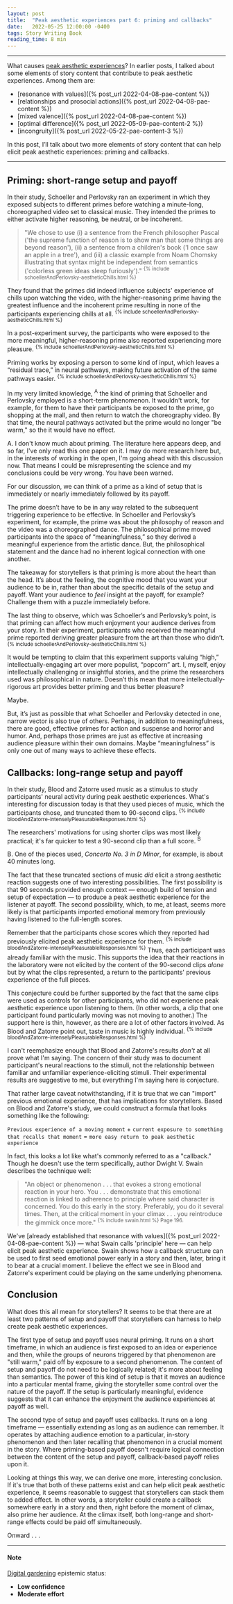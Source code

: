 ```yaml
---
layout: post
title:  "Peak aesthetic experiences part 6: priming and callbacks"
date:   2022-05-25 12:00:00 -0400
tags: Story Writing Book
reading_time: 8 min
---
```


---

What causes [peak aesthetic experiences]()? In earlier posts, I talked about some elements of story content that contribute to peak aesthetic experiences. Among them are:

- [resonance with values]({% post_url 2022-04-08-pae-content %})
- [relationships and prosocial actions]({% post_url 2022-04-08-pae-content %})
- [mixed valence]({% post_url 2022-04-08-pae-content %})
- [optimal difference]({% post_url 2022-05-09-pae-content-2 %})
- [incongruity]({% post_url 2022-05-22-pae-content-3 %})

In this post, I’ll talk about two more elements of story content that can help elicit peak aesthetic experiences: priming and callbacks.

---

## Priming: short-range setup and payoff

In their study, Schoeller and Perlovsky ran an experiment in which they exposed subjects to different primes before watching a minute-long, choreographed video set to classical music. They intended the primes to either activate higher reasoning, be neutral, or be incoherent.

> "We chose to use (i) a sentence from the French philosopher Pascal ('the supreme function of reason is to show man that some things are beyond reason'), (ii) a sentence from a children's book ('I once saw an apple in a tree'), and (iii) a classic example from Noam Chomsky illustrating that syntax might be independent from semantics ('colorless green ideas sleep furiously')." <sup>{% include schoellerAndPerlovsky-aestheticChills.html %}</sup>

They found that the primes did indeed influence subjects' experience of chills upon watching the video, with the higher-reasoning prime having the greatest influence and the incoherent prime resulting in none of the participants experiencing chills at all. <sup>{% include schoellerAndPerlovsky-aestheticChills.html %}</sup>

In a post-experiment survey, the participants who were exposed to the more meaningful, higher-reasoning prime also reported experiencing more pleasure. <sup>{% include schoellerAndPerlovsky-aestheticChills.html %}</sup>

Priming works by exposing a person to some kind of input, which leaves a “residual trace,” in neural pathways, making future activation of the same pathways easier. <sup>{% include schoellerAndPerlovsky-aestheticChills.html %}</sup>

In my very limited knowledge, <sup class="aside">A</sup> the kind of priming that Schoeller and Perlovsky employed is a short-term phenomenon. It wouldn't work, for example, for them to have their participants be exposed to the prime, go shopping at the mall, and then return to watch the choreography video. By that time, the neural pathways activated but the prime would no longer "be warm," so the it would have no effect.

<aside>A. I don't know much about priming. The literature here appears deep, and so far, I've only read this one paper on it. I may do more research here but, in the interests of working in the open, I'm going ahead with this discussion now. That means I could be misrepresenting the science and my conclusions could be very wrong. You have been warned.</aside>

For our discussion, we can think of a prime as a kind of setup that is immediately or nearly immediately followed by its payoff.

The prime doesn’t have to be in any way related to the subsequent triggering experience to be effective. In Schoeller and Perlovsky’s experiment, for example, the prime was about the philosophy of reason and the video was a choreographed dance. The philosophical prime moved participants into the space of “meaningfulness,” so they derived a meaningful experience from the artistic dance. But, the philosophical statement and the dance had no inherent logical connection with one another.

The takeaway for storytellers is that priming is more about the heart than the head. It’s about the feeling, the cognitive mood that you want your audience to be in, rather than about the specific details of the setup and payoff. Want your audience to _feel_ insight at the payoff, for example? Challenge them with a puzzle immediately before.

The last thing to observe, which was Schoeller’s and Perlovsky’s point, is that priming can affect how much enjoyment your audience derives from your story. In their experiment, participants who received the meaningful prime reported deriving greater pleasure from the art than those who didn’t. <sup>{% include schoellerAndPerlovsky-aestheticChills.html %}</sup>

It would be tempting to claim that this experiment supports valuing “high,” intellectually-engaging art over more populist, “popcorn” art. I, myself, enjoy intellectually challenging or insightful stories, and the prime the researchers used was philosophical in nature. Doesn’t this mean that more intellectually-rigorous art provides better priming and thus better pleasure?

Maybe.

But, it’s just as possible that what Schoeller and Perlovsky detected in one, narrow vector is also true of others. Perhaps, in addition to meaningfulness, there are good, effective primes for action and suspense and horror and humor. And, perhaps those primes are just as effective at increasing audience pleasure within their own domains. Maybe “meaningfulness” is only one out of many ways to achieve these effects.

## Callbacks: long-range setup and payoff

In their study, Blood and Zatorre used music as a stimulus to study participants' neural activity during peak aesthetic experiences. What's interesting for discussion today is that they used pieces of music, which the participants chose, and truncated them to 90-second clips. <sup>{% include bloodAndZatorre-intenselyPleasurableResponses.html %}</sup>

The researchers' motivations for using shorter clips was most likely practical; it's far quicker to test a 90-second clip than a full score. <sup class="aside">B</sup> 

<aside>B. One of the pieces used, <em>Concerto No. 3 in D Minor</em>, for example, is about 40 minutes long.</aside>

The fact that these truncated sections of music _did_ elicit a strong aesthetic reaction suggests one of two interesting possibilities. The first possibility is that 90 seconds provided enough context &mdash; enough build of tension and setup of expectation &mdash; to produce a peak aesthetic experience for the listener at payoff. The second possibility, which, to me, at least, seems more likely is that participants imported emotional memory from previously having listened to the full-length scores.

Remember that the participants chose scores which they reported had previously elicited peak aesthetic experience for them. <sup>{% include bloodAndZatorre-intenselyPleasurableResponses.html %}</sup> Thus, each participant was already familiar with the music. This supports the idea that their reactions in the laboratory were not elicited by the content of the 90-second clips _alone_ but by what the clips represented, a return to the participants' previous experience of the full pieces. 

This conjecture could be further supported by the fact that the same clips were used as controls for other participants, who did not experience peak aesthetic experience upon listening to them. (In other words, a clip that one participant found particularly moving was not moving to another.) The support here is thin, however, as there are a lot of other factors involved. As Blood and Zatorre point out, taste in music is highly individual. <sup>{% include bloodAndZatorre-intenselyPleasurableResponses.html %}</sup>

I can't reemphasize enough that Blood and Zatorre's results _don't_ at all prove what I'm saying. The concern of their study was to document participant's neural reactions to the stimuli, not the relationship between familiar and unfamiliar experience-eliciting stimuli. Their experimental results are suggestive to me, but everything I'm saying here is conjecture.

That rather large caveat notwithstanding, if it is true that we can "import" previous emotional experience, that has implications for storytellers. Based on Blood and Zatorre's study, we could construct a formula that looks something like the following: 

`Previous experience of a moving moment` + `current exposure to something that recalls that moment` = `more easy return to peak aesthetic experience`

In fact, this looks a lot like what's commonly referred to as a "callback." Though he doesn't use the term specifically, author Dwight V. Swain describes the technique well:

> "An object or phenomenon . . . that evokes a strong emotional reaction in your hero. You . . . demonstrate that this emotional reaction is linked to adherence to principle where said character is concerned. You do this early in the story. Preferably, you do it several times. Then, at the critical moment in your climax . . . you reintroduce the gimmick once more." <sup>{% include swain.html %} Page 196.</sup>

We've [already established that resonance with values]({% post_url 2022-04-08-pae-content %}) &mdash; what Swain calls 'principle' here &mdash; can help elicit peak aesthetic experience. Swain shows how a callback structure can be used to first seed emotional power early in a story and then, later, bring it to bear at a crucial moment. I believe the effect we see in Blood and Zatorre's experiment could be playing on the same underlying phenomena.

## Conclusion

What does this all mean for storytellers? It seems to be that there are at least two patterns of setup and payoff that storytellers can harness to help create peak aesthetic experiences.

The first type of setup and payoff uses neural priming. It runs on a short timeframe, in which an audience is first exposed to an idea or experience and then, while the groups of neurons triggered by that phenomenon are "still warm," paid off by exposure to a second phenomenon. The content of setup and payoff do not need to be logically related; it's more about feeling than semantics. The power of this kind of setup is that it moves an audience into a particular mental frame, giving the storyteller some control over the nature of the payoff. If the setup is particularly meaningful, evidence suggests that it can enhance the enjoyment the audience experiences at payoff as well.

The second type of setup and payoff uses callbacks. It runs on a long timeframe &mdash; essentially extending as long as an audience can remember. It operates by attaching audience emotion to a particular, in-story phenomenon and then later recalling that phenomenon in a crucial moment in the story. Where priming-based payoff doesn't require logical connection between the content of the setup and payoff, callback-based payoff relies upon it.

Looking at things this way, we can derive one more, interesting conclusion. If it's true that both of these patterns exist and can help elicit peak aesthetic experience, it seems reasonable to suggest that storytellers can stack them to added effect. In other words, a storyteller could create a callback somewhere early in a story and then, right before the moment of climax, also prime her audience. At the climax itself, both long-range and short-range effects could be paid off simultaneously.

Onward . . .

---

#### Note

[Digital gardening](https://maggieappleton.com/garden-history) epistemic status:

- <strong>Low confidence</strong>
- <strong>Moderate effort</strong>